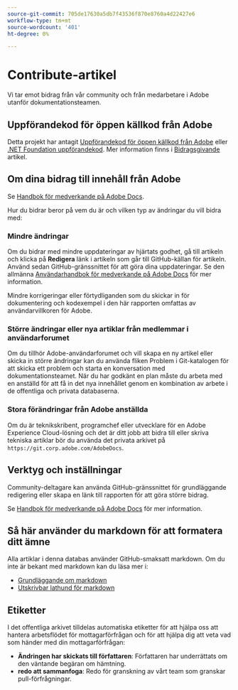 ```yaml
---
source-git-commit: 705de17630a5db7f43536f870e8760a4d22427e6
workflow-type: tm+mt
source-wordcount: '401'
ht-degree: 0%

---
```

# Contribute-artikel

Vi tar emot bidrag från vår community och från medarbetare i Adobe utanför dokumentationsteamen.

## Uppförandekod för öppen källkod från Adobe

Detta projekt har antagit [Uppförandekod för öppen källkod från Adobe](code-of-conduct.md) eller [.NET Foundation uppförandekod](https://dotnetfoundation.org/code-of-conduct). Mer information finns i [Bidragsgivande](contributing.md) artikel.

## Om dina bidrag till innehåll från Adobe

Se [Handbok för medverkande på Adobe Docs](https://experienceleague.adobe.com/docs/contributor/contributor-guide/introduction.html).

Hur du bidrar beror på vem du är och vilken typ av ändringar du vill bidra med:

### Mindre ändringar

Om du bidrar med mindre uppdateringar av hjärtats godhet, gå till artikeln och klicka på **Redigera** länk i artikeln som går till GitHub-källan för artikeln. Använd sedan GitHub-gränssnittet för att göra dina uppdateringar. Se den allmänna [Användarhandbok för medverkande på Adobe Docs](https://experienceleague.adobe.com/docs/contributor/contributor-guide/introduction.html) för mer information.

Mindre korrigeringar eller förtydliganden som du skickar in för dokumentering och kodexempel i den här rapporten omfattas av användarvillkoren för Adobe.

### Större ändringar eller nya artiklar från medlemmar i användarforumet

Om du tillhör Adobe-användarforumet och vill skapa en ny artikel eller skicka in större ändringar kan du använda fliken Problem i Git-katalogen för att skicka ett problem och starta en konversation med dokumentationsteamet. När du har godkänt en plan måste du arbeta med en anställd för att få in det nya innehållet genom en kombination av arbete i de offentliga och privata databaserna.

<!--
If you submit a pull request with significant changes to documentation and code examples, you'll see a message in the pull request asking you to submit an online contribution license agreement (CLA). We need you to complete the online form before we can review your pull request.
-->

### Stora förändringar från Adobe anställda

Om du är teknikskribent, programchef eller utvecklare för en Adobe Experience Cloud-lösning och det är ditt jobb att bidra till eller skriva tekniska artiklar bör du använda det privata arkivet på `https://git.corp.adobe.com/AdobeDocs`.

<!--Employees from other parts of the Adobe world should use the public repo for minor updates.-->

## Verktyg och inställningar

Community-deltagare kan använda GitHub-gränssnittet för grundläggande redigering eller skapa en länk till rapporten för att göra större bidrag.

Se [Handbok för medverkande på Adobe Docs](https://experienceleague.adobe.com/docs/contributor/contributor-guide/introduction.html) för mer information.

## Så här använder du markdown för att formatera ditt ämne

Alla artiklar i denna databas använder GitHub-smaksatt markdown. Om du inte är bekant med markdown kan du läsa mer i:

* [Grundläggande om markdown](https://help.github.com/articles/getting-started-with-writing-and-formatting-on-github/)
* [Utskrivbar lathund för markdown](https://guides.github.com/pdfs/markdown-cheatsheet-online.pdf)

## Etiketter

I det offentliga arkivet tilldelas automatiska etiketter för att hjälpa oss att hantera arbetsflödet för mottagarförfrågan och för att hjälpa dig att veta vad som händer med din mottagarförfrågan:

* **Ändringen har skickats till författaren**: Författaren har underrättats om den väntande begäran om hämtning.
* **redo att sammanfoga**: Redo för granskning av vårt team som granskar pull-förfrågningar.
